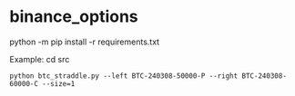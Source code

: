 # binance_options

python -m pip install -r requirements.txt 

Example:
cd src

```
python btc_straddle.py --left BTC-240308-50000-P --right BTC-240308-60000-C --size=1
```
